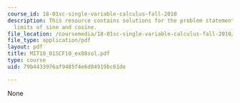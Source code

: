 ```yaml
---
course_id: 18-01sc-single-variable-calculus-fall-2010
description: This resource contains solutions for the problem statements related to
  limits of sine and cosine.
file_location: /coursemedia/18-01sc-single-variable-calculus-fall-2010/79b4433976af9485f4e6d84919bc61de_MIT18_01SCF10_ex08sol.pdf
file_type: application/pdf
layout: pdf
title: MIT18_01SCF10_ex08sol.pdf
type: course
uid: 79b4433976af9485f4e6d84919bc61de

---
```

None